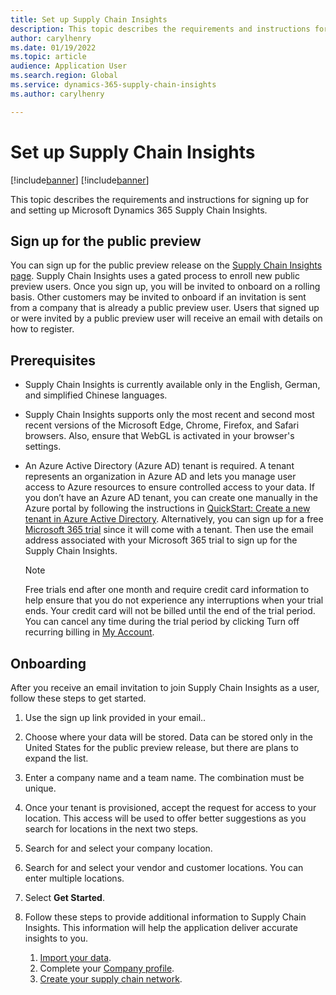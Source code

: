 ```yaml
---
title: Set up Supply Chain Insights
description: This topic describes the requirements and instructions for signing up for and setting up Microsoft Dynamics 365 Supply Chain Insights.
author: carylhenry
ms.date: 01/19/2022
ms.topic: article
audience: Application User
ms.search.region: Global
ms.service: dynamics-365-supply-chain-insights
ms.author: carylhenry

---
```


# Set up Supply Chain Insights

[!include[banner](includes/banner.md)]
[!include[banner](includes/preview-banner.md)]

This topic describes the requirements and instructions for signing up for and setting up Microsoft Dynamics 365 Supply Chain Insights.

## Sign up for the public preview

You can sign up for the public preview release on the [Supply Chain Insights page](https://dynamics.microsoft.com/supply-chain-insights/). Supply Chain Insights uses a gated process to enroll new public preview users. Once you sign up, you will be invited to onboard on a rolling basis. Other customers may be invited to onboard if an invitation is sent from a company that is already a public preview user. Users that signed up or were invited by a public preview user will receive an email with details on how to register. 

## Prerequisites

- Supply Chain Insights is currently available only in the English, German, and simplified Chinese languages.
- Supply Chain Insights supports only the most recent and second most recent versions of the Microsoft Edge, Chrome, Firefox, and Safari browsers. Also, ensure that WebGL is activated in your browser's settings.
- An Azure Active Directory (Azure AD) tenant is required. A tenant represents an organization in Azure AD and lets you manage user access to Azure resources to ensure controlled access to your data.  If you don’t have an Azure AD tenant, you can create one manually in the Azure portal by following the instructions in [QuickStart:  Create a new tenant in Azure Active Directory](https://docs.microsoft.com/azure/active-directory/fundamentals/active-directory-access-create-new-tenant). Alternatively, you can sign up for a free [Microsoft 365 trial](https://www.microsoft.com/microsoft-365/try) since it will come with a tenant. Then use the email address associated with your Microsoft 365 trial to sign up for the Supply Chain Insights.

    > [!NOTE]
    > Free trials end after one month and require credit card information to help ensure that you do not experience any interruptions when your trial ends. Your credit card will not be billed until the end of the trial period. You can cancel any time during the trial period by clicking Turn off recurring billing in [My Account](https://go.microsoft.com/fwlink/p/?LinkID=401325&CLCID=0x409&culture=en-us&country=US).

## Onboarding

After you receive an email invitation to join Supply Chain Insights as a user, follow these steps to get started.

1. Use the sign up link provided in your email..
1. Choose where your data will be stored. Data can be stored only in the United States for the public preview release, but there are plans to expand the list. 
1. Enter a company name and a team name. The combination must be unique. 
1. Once your tenant is provisioned, accept the request for access to your location. This access will be used to offer better suggestions as you search for locations in the next two steps.
1. Search for and select your company location.
1. Search for and select your vendor and customer locations. You can enter multiple locations.
1. Select **Get Started**.
1. Follow these steps to provide additional information to Supply Chain Insights. This information will help the application deliver accurate insights to you.

    1. [Import your data](ingest-data.md).
    1. Complete your [Company profile](company-profile.md).
    1. [Create your supply chain network](partners.md).
